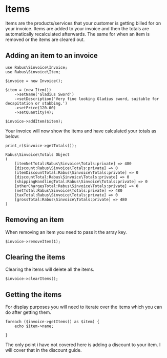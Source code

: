 # Items

Items are the products/services that your customer is getting billed for on your invoice. Items are added to your invoice and then the totals are automatically recalculated afterwards. The same for when an item is removed or the items are cleared out.

## Adding an item to an invoice 
```
use Rabus\Sinvoice\Invoice;
use Rabus\Sinvoice\Item;

$invoice = new Invoice();

$item = (new Item())
    ->setName('Gladius Sword')
    ->setDescription('Very fine looking Gladius sword, suitable for decapitation or stabbing.')
    ->setPrice(120.00)
    ->setQuantity(4);

$invoice->addItem($item);

```

Your invoice will now show the items and have calculated your totals as below:
```
print_r($invoice->getTotals());

Rabus\Sinvoice\Totals Object
(
    [itemNetTotal:Rabus\Sinvoice\Totals:private] => 480
    [discount:Rabus\Sinvoice\Totals:private] => 0
    [itemDiscountTotal:Rabus\Sinvoice\Totals:private] => 0
    [discountTotal:Rabus\Sinvoice\Totals:private] => 0
    [shippingHandlingTotal:Rabus\Sinvoice\Totals:private] => 0
    [otherChargesTotal:Rabus\Sinvoice\Totals:private] => 0
    [netTotal:Rabus\Sinvoice\Totals:private] => 480
    [taxTotal:Rabus\Sinvoice\Totals:private] => 0
    [grossTotal:Rabus\Sinvoice\Totals:private] => 480
)

```

## Removing an item
When removing an item you need to pass it the array key.
```
$invoice->removeItem(1);
```

## Clearing the items
Clearing the items will delete all the items.
```
$invoice->clearItems();
```

## Getting the items
For display purposes you will need to iterate over the items which you can do after getting them.
```
foreach ($invoice->getItems() as $item) {
    echo $item->name;

}
```

The only point i have not covered here is adding a discount to your item. I will cover that in the discount guide.
